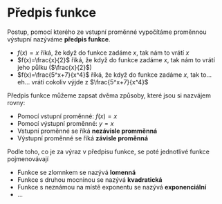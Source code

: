 
# Předpis funkce
Postup, pomocí kterého ze vstupní proměnné vypočítáme proměnnou výstupní nazýváme **předpis funkce**. 
- $f(x) = x$ říká, že když do funkce zadáme $x$, tak nám to vrátí $x$
- $f(x)=\frac{x}{2}$ říká, že když do funkce zadáme $x$, tak nám to vrátí jeho půlku ($\frac{x}{2}$)
- $f(x)=\frac{5^x+7}{x^4}$ říká, že když do funkce zadáme $x$, tak to... eh... vrátí cokoliv výjde z $\frac{5^x+7}{x^4}$

Předpis funkce můžeme zapsat dvěma způsoby, které jsou si nazvájem rovny:
- Pomocí vstupní proměnné: $f(x)=x$
- Pomocí výstupní proměnné: $y=x$
- Vstupní proměnné se říká **nezávisle promměnná**
- Výstupní proměnné se říká **závisle proměnná**

Podle toho, co je za výraz v předpisu funkce, se poté jednotlivé funkce pojmenovávají 
- Funkce se zlomnkem se nazývá **lomenná**
- Funkce s druhou mocninou se nazývá **kvadratická**
- Funkce s neznámou na místě exponentu se nazývá **exponenciální**
- ...